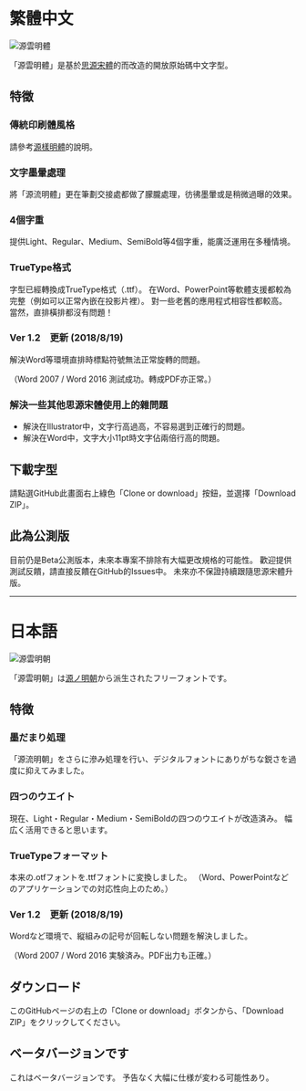 # 繁體中文
![源雲明體](https://buttaiwan.github.io/font/pics/genwan-tw.png)

「源雲明體」是基於[思源宋體](https://github.com/adobe-fonts/source-han-serif/)的而改造的開放原始碼中文字型。

## 特徵

### 傳統印刷體風格

請參考[源樣明體](https://github.com/ButTaiwan/genyo-font/tree/master)的說明。

### 文字墨暈處理

將「源流明體」更在筆劃交接處都做了朦朧處理，彷彿墨暈或是稍微過曝的效果。

### 4個字重

提供Light、Regular、Medium、SemiBold等4個字重，能廣泛運用在多種情境。

### TrueType格式

字型已經轉換成TrueType格式（.ttf）。
在Word、PowerPoint等軟體支援都較為完整（例如可以正常內嵌在投影片裡）。
對一些老舊的應用程式相容性都較高。
當然，直排橫排都沒有問題！

### Ver 1.2　更新 (2018/8/19)

解決Word等環境直排時標點符號無法正常旋轉的問題。

（Word 2007 / Word 2016 測試成功。轉成PDF亦正常。）

### 解決一些其他思源宋體使用上的雜問題

* 解決在Illustrator中，文字行高過高，不容易選到正確行的問題。
* 解決在Word中，文字大小11pt時文字佔兩倍行高的問題。

## 下載字型

請點選GitHub此畫面右上綠色「Clone or download」按鈕，並選擇「Download ZIP」。

## 此為公測版

目前仍是Beta公測版本，未來本專案不排除有大幅更改規格的可能性。
歡迎提供測試反饋，請直接反饋在GitHub的Issues中。
未來亦不保證持續跟隨思源宋體升版。

---

# 日本語

![源雲明朝](https://buttaiwan.github.io/font/pics/genwan-jp.png)

「源雲明朝」は[源ノ明朝](https://github.com/adobe-fonts/source-han-serif/)から派生されたフリーフォントです。

## 特徴

### 墨だまり処理

「源流明朝」をさらに滲み処理を行い、デジタルフォントにありがちな鋭さを過度に抑えてみました。

### 四つのウエイト

現在、Light・Regular・Medium・SemiBoldの四つのウエイトが改造済み。
幅広く活用できると思います。

### TrueTypeフォーマット

本来の.otfフォントを.ttfフォントに変換しました。
（Word、PowerPointなどのアプリケーションでの対応性向上のため。）

### Ver 1.2　更新 (2018/8/19)

Wordなど環境で、縦組みの記号が回転しない問題を解決しました。

（Word 2007 / Word 2016 実験済み。PDF出力も正確。）

## ダウンロード

このGitHubページの右上の「Clone or download」ボタンから、「Download ZIP」をクリックしてください。

## ベータバージョンです

これはベータバージョンです。
予告なく大幅に仕様が変わる可能性あり。
